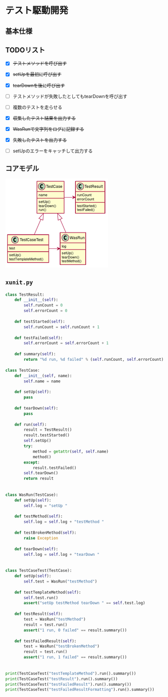   
  
# テスト駆動開発
  
  
## 基本仕様
  
  
## TODOリスト
  
  
+ [x] ~~テストメソッドを呼び出す~~
+ [x] ~~setUpを最初に呼び出す~~
+ [x] ~~tearDownを後に呼び出す~~
+ [ ] テストメソッドが失敗したとしてもtearDownを呼び出す
+ [ ] 複数のテストを走らせる
+ [x] ~~収集したテスト結果を出力する~~
+ [x] ~~WasRunで文字列をログに記録する~~
+ [x] ~~失敗したテストを出力する~~
+ [ ] setUpのエラーをキャッチして出力する
  
  
## コアモデル
  

![](assets/4f720d7448016afafbb156e658618f7e0.png?0.17824358580490451)  
  
## `xunit.py`
  
```py
class TestResult:
    def __init__(self):
        self.runCount = 0
        self.errorCount = 0
  
    def testStarted(self):
        self.runCount = self.runCount + 1
  
    def testFailed(self):
        self.errorCount = self.errorCount + 1
  
    def summary(self):
        return "%d run, %d failed" % (self.runCount, self.errorCount)
  
class TestCase:
    def __init__(self, name):
        self.name = name
  
    def setUp(self):
        pass
  
    def tearDown(self):
        pass
  
    def run(self):
        result = TestResult()
        result.testStarted()
        self.setUp()
        try:
            method = getattr(self, self.name)
            method()
        except:
            result.testFailed()
        self.tearDown()
        return result
  
  
class WasRun(TestCase):
    def setUp(self):
        self.log = "setUp "
  
    def testMethod(self):
        self.log = self.log + "testMethod "
  
    def testBrokenMethod(self):
        raise Exception
  
    def tearDown(self):
        self.log = self.log + "tearDown "
  
  
class TestCaseTest(TestCase):
    def setUp(self):
        self.test = WasRun("testMethod")
  
    def testTemplateMethod(self):
        self.test.run()
        assert("setUp testMethod tearDown " == self.test.log)
  
    def testResult(self):
        test = WasRun("testMethod")
        result = test.run()
        assert("1 run, 0 failed" == result.summary())
  
    def testFailedResult(self):
        test = WasRun("testBrokenMethod")
        result = test.run()
        assert("1 run, 1 failed" == result.summary())
  
  
print(TestCaseTest("testTemplateMethod").run().summary())
print(TestCaseTest("testResult").run().summary())
print(TestCaseTest("testFailedResult").run().summary())
print(TestCaseTest("testFailedResultFormatting").run().summary())
```  
  